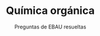---
title: Química orgánica 
subtitle: Preguntas de EBAU resueltas
summary: Preguntas de EBAU resueltas.
tags:
- EBAU
- orgánica
categories:
- Química

# Optional external URL for project (replaces project detail page).
external_link: "https://drive.google.com/file/d/1EFxD1LVncN-EGOIq6xUAJaNjtWYf3gop/view"

image:
  caption: Imagen de [**Colin Behrens**](https://pixabay.com/es/users/colin00b-346653/) en [Pixabay](https://pixabay.com/es/)
  focal_point: Smart
---